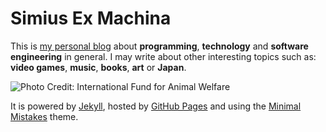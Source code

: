 
# Simius Ex Machina

This is [my personal blog][BLOG] about **programming**, **technology** and **software engineering** in general. I may write about other interesting topics such as: **video games**, **music**, **books**, **art** or **Japan**.

![][CHIMP]

It is powered by [Jekyll][JEKYLL], hosted by [GitHub Pages][GH_PAGES] and using the [Minimal Mistakes][MMISTAKES] theme.


[BLOG]: http://guillermocalvo.github.io/ "guillermocalvo.github.io"
[CHIMP]: http://guillermo.no-ip.org/images/feature/chimp.jpg "Photo Credit: International Fund for Animal Welfare"
[JEKYLL]: http://jekyllrb.com/ "Jekyll is a simple, blog-aware, static site generator"
[GH_PAGES]: https://pages.github.com/ "Websites hosted directly from your GitHub repository"
[MMISTAKES]: http://mademistakes.com/minimal-mistakes/ "Minimal Mistakes by Michael Rose"
